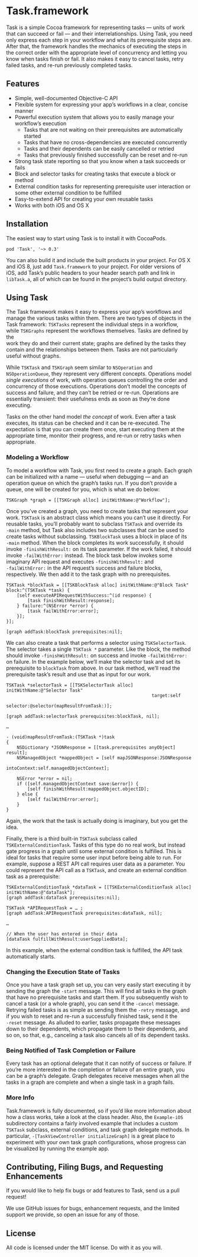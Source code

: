 # Task.framework

Task is a simple Cocoa framework for representing tasks — units of work that can succeed or fail
— and their interrelationships. Using Task, you need only express each step in your workflow and
what its prerequisite steps are. After that, the framework handles the mechanics of executing the
steps in the correct order with the appropriate level of concurrency and letting you know when
tasks finish or fail. It also makes it easy to cancel tasks, retry failed tasks, and re-run
previously completed tasks.


## Features

* Simple, well-documented Objective-C API
* Flexible system for expressing your app’s workflows in a clear, concise manner
* Powerful execution system that allows you to easily manage your workflow’s execution
    * Tasks that are not waiting on their prerequisites are automatically started
    * Tasks that have no cross-dependencies are executed concurrently
    * Tasks and their dependents can be easily cancelled or retried
    * Tasks that previously finished successfully can be reset and re-run
* Strong task state reporting so that you know when a task succeeds or fails 
* Block and selector tasks for creating tasks that execute a block or method
* External condition tasks for representing prerequisite user interaction or some other external
  condition to be fulfilled
* Easy-to-extend API for creating your own reusable tasks
* Works with both iOS and OS X


## Installation

The easiest way to start using Task is to install it with CocoaPods.

    pod 'Task', '~> 0.3'

You can also build it and include the built products in your project. For OS X and iOS 8, just add
`Task.framework` to your project. For older versions of iOS, add Task’s public headers to your
header search path and link in `libTask.a`, all of which can be found in the project’s build output
directory.


## Using Task

The Task framework makes it easy to express your app’s workflows and manage the various tasks within
them. There are two types of objects in the Task framework: `TSKTasks` represent the individual
steps in a workflow, while `TSKGraphs` represent the workflows themselves. Tasks are defined by the  
work they do and their current state; graphs are defined by the tasks they contain and the 
relationships between them. Tasks are not particularly useful without graphs. 

While `TSKTask` and `TSKGraph` seem similar to `NSOperation` and `NSOperationQueue`, they represent
very different concepts. Operations model *single executions* of work, with operation queues
controlling the order and concurrency of those executions. Operations don’t model the concepts of
success and failure, and they can’t be retried or re-run. Operations are essentially transient:
their usefulness ends as soon as they’re done executing.

Tasks on the other hand model *the concept* of work. Even after a task executes, its status can be
checked and it can be re-executed. The expectation is that you can create them once, start executing
them at the appropriate time, monitor their progress, and re-run or retry tasks when appropriate.


### Modeling a Workflow

To model a workflow with Task, you first need to create a graph. Each graph can be initialized with
a name — useful when debugging — and an operation queue on which the graph’s tasks run. If you don’t
provide a queue, one will be created for you, which is what we do below: 

    TSKGraph *graph = [[TSKGraph alloc] initWithName:@"Workflow"];

Once you’ve created a graph, you need to create tasks that represent your work. `TSKTask` is an 
abstract class which means you can’t use it directly. For reusable tasks, you’ll probably want to 
subclass `TSKTask` and override its `‑main` method, but Task also includes two subclasses that can
be used to create tasks without subclassing. `TSKBlockTask` uses a block in place of its `‑main` 
method. When the block completes its work successfully, it should invoke `‑finishWithResult:` on its
task parameter. If the work failed, it should invoke `‑failWithError:` instead. The block task below 
invokes some imaginary API request and executes `‑finishWithResult:` and `‑failWithError:` in the 
API request’s success and failure blocks, respectively. We then add it to the task graph with no
prerequisites.

    TSKTask *blockTask = [[TSKBlockTask alloc] initWithName:@"Block Task" block:^(TSKTask *task) { 
        [self executeAPIRequestWithSuccess:^(id response) {
            [task finishWithResult:response];
        } failure:^(NSError *error) {
            [task failWithError:error];
        }];
    }];
    
    [graph addTask:blockTask prerequisites:nil];

We can also create a task that performs a selector using `TSKSelectorTask`. The selector takes a
single `TSKTask *` parameter. Like the block, the method should invoke `‑finishWithResult:` on
success and invoke `‑failWithError:` on failure. In the example below, we’ll make the selector task
and set its prerequisite to `blockTask` from above. In our task method, we’ll read the prerequisite
task’s result and use that as input for our work.

    TSKTask *selectorTask = [[TSKSelectorTask alloc] initWithName:@"Selector Task"
                                                           target:self
                                                         selector:@selector(mapResultFromTask:)];
    
    [graph addTask:selectorTask prerequisites:blockTask, nil];
    
    …
    
    - (void)mapResultFromTask:(TSKTask *)task
    {
        NSDictionary *JSONResponse = [[task.prerequisites anyObject] result];
        NSManagedObject *mappedObject = [self mapJSONResponse:JSONResponse
                                                  intoContext:self.managedObjectContext];

        NSError *error = nil;
        if ([self.managedObjectContext save:&error]) {
            [self finishWithResult:mappedObject.objectID];
        } else {
            [self failWithError:error];
        }
    }
    
Again, the work that the task is actually doing is imaginary, but you get the idea.

Finally, there is a third built-in `TSKTask` subclass called `TSKExternalConditionTask`. Tasks
of this type do no real work, but instead gate progress in a graph until some external condition 
is fulfilled. This is ideal for tasks that require some user input before being able to run. For
example, suppose a REST API call requires user data as a parameter. You could represent the API 
call as a `TSKTask`, and create an external condition task as a prerequisite:

    TSKExternalConditionTask *dataTask = [[TSKExternalConditionTask alloc] initWithName:@"dataTask"];
    [graph addTask:dataTask prerequisites:nil];
    
    TSKTask *APIRequestTask = … ;
    [graph addTask:APIRequestTask prerequisites:dataTask, nil];
    
    …
    
    // When the user has entered in their data
    [dataTask fulfillWithResult:userSuppliedData];    

In this example, when the external condition task is fulfilled, the API task automatically starts.


### Changing the Execution State of Tasks

Once you have a task graph set up, you can very easily start executing it by sending the graph the
`‑start` message. This will find all tasks in the graph that have no prerequisite tasks and start
them. If you subsequently wish to cancel a task (or a whole graph), you can send it the `‑cancel`
message. Retrying failed tasks is as simple as sending them the `‑retry` message, and if you wish to
reset and re-run a successfully finished task, send it the `‑reset` message. As alluded to earlier,
tasks propagate these messages down to their dependents, which propagate them to their dependents,
and so on, so that, e.g., canceling a task also cancels all of its dependent tasks.


### Being Notified of Task Completion or Failure

Every task has an optional delegate that it can notify of success or failure. If you’re more
interested in the completion or failure of an entire graph, you can be a graph’s delegate. Graph
delegates receive messages when all the tasks in a graph are complete and when a single task in a
graph fails.


### More Info

Task.framework is fully documented, so if you’d like more information about how a class works, take
a look at the class header. Also, the `Example-iOS` subdirectory contains a fairly involved example
that includes a custom `TSKTask` subclass, external conditions, and task graph delegate methods. 
In particular, `‑[TaskViewController initializeGraph]` is a great place to experiment with your own
task graph configurations, whose progress can be visualized by running the example app.


## Contributing, Filing Bugs, and Requesting Enhancements

If you would like to help fix bugs or add features to Task, send us a pull request!

We use GitHub issues for bugs, enhancement requests, and the limited support we provide, so open an
issue for any of those.


## License

All code is licensed under the MIT license. Do with it as you will.
